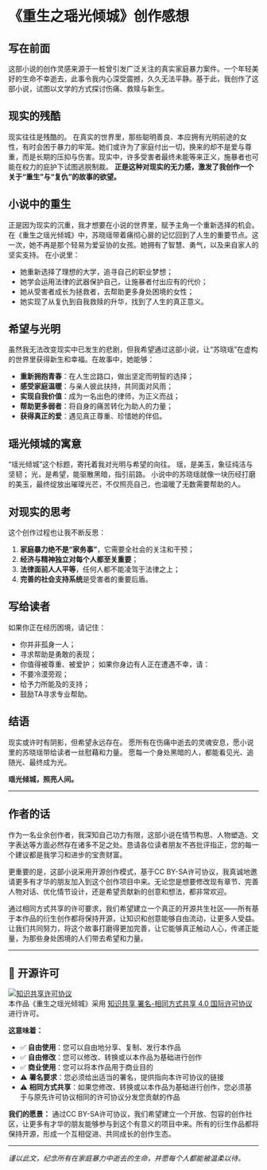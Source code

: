 # 《重生之瑶光倾城》创作感想

## 写在前面

这部小说的创作灵感来源于一桩曾引发广泛关注的真实家庭暴力案件。一个年轻美好的生命不幸逝去，此事令我内心深受震撼，久久无法平静。基于此，我创作了这部小说，试图以文学的方式探讨伤痛、救赎与新生。

## 现实的残酷

现实往往是残酷的。
在真实的世界里，那些聪明善良、本应拥有光明前途的女性，有时会困于暴力的牢笼。她们或许为了家庭付出一切，换来的却不是爱与尊重，而是长期的压抑与伤害。现实中，许多受害者最终未能等来正义，施暴者也可能在权力的庇护下试图逃脱制裁。
**正是这种对现实的无力感，激发了我创作一个关于“重生”与“复仇”的故事的欲望。**

## 小说中的重生

正是因为现实的沉重，我才想要在小说的世界里，赋予主角一个重新选择的机会。
在《重生之瑶光倾城》中，苏晓瑶带着痛彻心扉的记忆回到了人生的重要节点。这一次，她不再是那个轻易为爱妥协的女孩。她拥有了智慧、勇气，以及来自家人的坚实支持。
在小说里：

- 她重新选择了理想的大学，追寻自己的职业梦想；
- 她学会运用法律的武器保护自己，让施暴者付出应有的代价；
- 她从受害者成长为拯救者，去帮助更多身处困境的女性；
- 她实现了从复仇到自我救赎的升华，找到了人生的真正意义。

## 希望与光明

虽然我无法改变现实中已发生的悲剧，但我希望通过这部小说，让“苏晓瑶”在虚构的世界里获得新生和幸福。在故事中，她能够：

- **重新拥抱青春**：在人生岔路口，做出坚定而明智的选择；
- **感受家庭温暖**：与亲人彼此扶持，共同面对风雨；
- **实现自我价值**：成为一名出色的律师，为正义而战；
- **帮助更多弱者**：将自身的痛苦转化为助人的力量；
- **获得真正的爱**：遇见真正尊重、珍惜她的伴侣。

## 瑶光倾城的寓意

“瑶光倾城”这个标题，寄托着我对光明与希望的向往。
瑶，是美玉，象征纯洁与坚韧；
光，是希望，能驱散黑暗，指引前路。
小说中的苏晓瑶就像一块历经打磨的美玉，最终绽放出璀璨光芒，不仅照亮自己，也温暖了无数需要帮助的人。

## 对现实的思考

这个创作过程也让我不断反思：

1. **家庭暴力绝不是“家务事”**，它需要全社会的关注和干预；
2. **经济与精神独立对每个人都至关重要**；
3. **法律面前人人平等**，任何人都不能凌驾于法律之上；
4. **完善的社会支持系统**是受害者的重要后盾。

## 写给读者

如果你正在经历困境，请记住：

- 你并非孤身一人；
- 寻求帮助是勇敢的表现；
- 你值得被尊重、被爱护；
如果你身边有人正在遭遇不幸，请：
- 不要冷漠旁观；
- 给予力所能及的支持；
- 鼓励TA寻求专业帮助。

## 结语

现实或许时有阴影，但希望永远存在。
愿所有在伤痛中逝去的灵魂安息，愿小说里的苏晓瑶带给读者一丝慰藉和力量。
愿每一个身处黑暗的人，都能看见光、追随光、最终成为光。

**瑶光倾城，照亮人间。**

---

## 作者的话

作为一名业余创作者，我深知自己功力有限，这部小说在情节构思、人物塑造、文字表达等方面必然存在诸多不足之处。恳请各位读者朋友不吝批评指正，您的每一个建议都是我学习和进步的宝贵财富。

更重要的是，这部小说采用开源创作模式，基于CC BY-SA许可协议，我真诚地邀请更多有才华的朋友加入到这个创作项目中来。无论您是想要修改现有章节、完善人物对话、优化情节设计，还是希望贡献新的创意和想法，都非常欢迎。

通过相同方式共享的许可要求，我们希望建立一个真正的开源共生社区——所有基于本作品的衍生创作都将保持开源，让知识和创意能够自由流动，让更多人受益。让我们共同努力，将这个故事打磨得更加完善，让它能够真正触动人心，传递正能量，为那些身处困境的人们带去希望和力量。

---

## 📄 开源许可

<p>
    <a rel="license" href="https://creativecommons.org/licenses/by-sa/4.0/">
        <img alt="知识共享许可协议" style="border-width:0" src="https://i.creativecommons.org/l/by-sa/4.0/88x31.png" />
    </a>
    <br />
    本作品《<span xmlns:cc="http://creativecommons.org/ns#" property="cc:title">重生之瑶光倾城</span>》采用
    <a rel="license" href="https://creativecommons.org/licenses/by-sa/4.0/">知识共享 署名-相同方式共享 4.0 国际许可协议</a>
    进行许可。
</p>

**这意味着：**
- ✅ **自由使用**：您可以自由地分享、复制、发行本作品
- ✅ **自由修改**：您可以修改、转换或以本作品为基础进行创作
- ✅ **商业使用**：您可以将本作品用于商业目的
- ⚠️ **署名要求**：您必须给出适当的署名，提供指向本许可协议的链接
- ⚠️ **相同方式共享**：如果您修改、转换或以本作品为基础进行创作，您必须基于与原先许可协议相同的许可协议分发您贡献的作品

**我们的愿景：**
通过CC BY-SA许可协议，我们希望建立一个开放、包容的创作社区，让更多有才华的朋友能够参与到这个有意义的项目中来。所有的衍生作品都将保持开源，形成一个互相促进、共同成长的创作生态。

---

*谨以此文，纪念所有在家庭暴力中逝去的生命，并愿每个人都能被温柔以待。*
